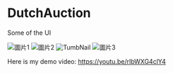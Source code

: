 # DutchAuction
Some of the UI

![圖片1](https://github.com/LeeKaYip/DutchAuction/assets/134273037/8b9ae52a-f480-4290-ac3f-e3a1ae5cc75d)
![圖片2](https://github.com/LeeKaYip/DutchAuction/assets/134273037/af47681b-0005-4161-8557-92b4542e2d8a)
![TumbNail](https://github.com/LeeKaYip/DutchAuction/assets/134273037/00d11901-33d7-4007-9638-de35e09a66b5)
![圖片3](https://github.com/LeeKaYip/DutchAuction/assets/134273037/6aaf98a0-c4ea-4bd5-8e13-74574f21569a)


Here is my demo video: https://youtu.be/rIbWXG4clY4
